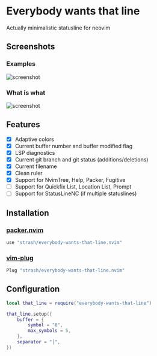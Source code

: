 # Everybody wants that line
Actually minimalistic statusline for neovim

## Screenshots
### Examples
![screenshot](https://i.ibb.co/3ym5jsb/Group-14.png)

### What is what
![screenshot](https://i.ibb.co/GtLSRQg/Group-14-2.png)

## Features
- [x] Adaptive colors
- [x] Current buffer number and buffer modified flag
- [x] LSP diagnostics
- [x] Current git branch and git status (additions/deletions)
- [x] Current filename
- [x] Clean ruler
- [x] Support for NvimTree, Help, Packer, Fugitive
- [ ] Support for Quickfix List, Location List, Prompt
- [ ] Support for StatusLineNC (if multiple statuslines)

## Installation
### [packer.nvim](https://github.com/wbthomason/packer.nvim)
```lua
use "strash/everybody-wants-that-line.nvim"
```
### [vim-plug](https://github.com/junegunn/vim-plug)
```lua
Plug "strash/everybody-wants-that-line.nvim"
```

## Configuration
```lua
local that_line = require("everybody-wants-that-line")

that_line.setup({
	buffer = {
		symbol = "0",
		max_symbols = 5,
	},
	separator = "│",
})
```

